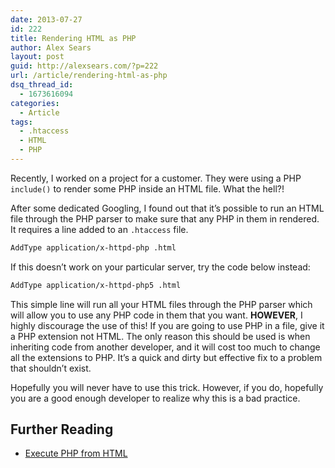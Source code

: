 ```yaml
---
date: 2013-07-27
id: 222
title: Rendering HTML as PHP
author: Alex Sears
layout: post
guid: http://alexsears.com/?p=222
url: /article/rendering-html-as-php
dsq_thread_id:
  - 1673616094
categories:
  - Article
tags:
  - .htaccess
  - HTML
  - PHP
---
```

Recently, I worked on a project for a customer. They were using a PHP `include()` to render some PHP inside an HTML file. What the hell?!

After some dedicated Googling, I found out that it&#8217;s possible to run an HTML file through the PHP parser to make sure that any PHP in them in rendered. It requires a line added to an `.htaccess` file.

<!--more-->

```bash
AddType application/x-httpd-php .html
```

If this doesn&#8217;t work on your particular server, try the code below instead:

```bash
AddType application/x-httpd-php5 .html
```

This simple line will run all your HTML files through the PHP parser which will allow you to use any PHP code in them that you want. **HOWEVER**, I highly discourage the use of this! If you are going to use PHP in a file, give it a PHP extension not HTML. The only reason this should be used is when inheriting code from another developer, and it will cost too much to change all the extensions to PHP. It&#8217;s a quick and dirty but effective fix to a problem that shouldn&#8217;t exist.

Hopefully you will never have to use this trick. However, if you do, hopefully you are a good enough developer to realize why this is a bad practice.

## Further Reading

  * [Execute PHP from HTML][1]

 [1]: http://php.about.com/od/advancedphp/p/html_php.htm